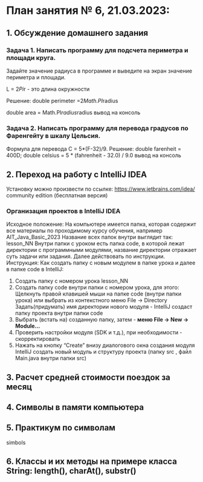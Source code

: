 # План занятия № 6, 21.03.2023:

## 1. Обсуждение домашнего задания

### Задача 1. Написать программу для подсчета периметра и площади круга. 
Задайте значение радиуса в программе и выведите на экран значение периметра и площади.

L = 2*Pi*r - это длина окружности

Решение:
double perimeter =2*Math.PI*radius

double area = Math.PI*radius*radius
вывод на консоль

### Задача 2. Написать программу для перевода градусов по Фаренгейту в шкалу Цельсия. 
Формула для перевода С = 5*(F-32)/9. 
Решение: 
double farenheit = 400D; 
double celsius = 5 * (fahrenheit - 32.0) / 9.0
вывод на консоль

## 2. Переход на работу с IntelliJ IDEA
Установку можно произвести по ссылке: https://www.jetbrains.com/idea/
community edition (бесплатная версия)

### Организация проектов в IntelliJ IDEA
Исходное положение:
На компьютере имеется папка, которая содержит все материалы по проходимому курсу обучения, например 
AIT_Java_Basic_2023
Название всех папок внутри выглядит так: lesson_NN
Внутри папки с уроком есть папка code, в которой лежат директории с программными модулями,
название директории отражает суть задачи или задания.
Далее действовать по инструкции.
Инструкция: Как создать папку с новым модулем в папке урока и далее в папке code в IntelliJ:
1. Создать папку с номером урока lesson_NN
2. Создать папку code внутри папки с номером урока, для этого:
   Щелкнуть правой клавишей мыши на папке code (внутри папки урока)
   или выбрать из контекстного меню File -> Directory
   Задать(придумать) имя директории нового модуля - IntelliJ создаст папку проекта внутри папки code
4. Выбрать (встать на) созданную папку, затем - **меню File -> New -> Module...**
5. Проверить настройки модуля (SDK и т.д.), при необходимости - скорректировать
6. Нажать на кнопку “Create” внизу диалогового окна создания модуля
   IntelliJ создать новый модуль и структуру проекта (папку src , файл Main.java внутри папки src)

## 3. Расчет средней стоимости поездок за месяц 

## 4. Символы в памяти компьютера

## 5. Практикум по символам
simbols

## 6. Классы и их методы на примере класса String: length(), charAt(), substr()


